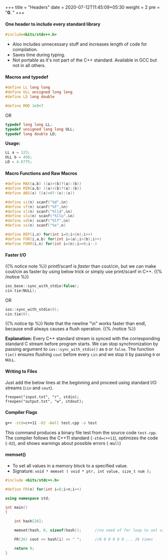 +++
title = "Headers"
date =  2020-07-12T11:45:09+05:30
weight = 2
pre = "<b>0. </b>"
+++

#### One header to include every standard library

```cpp
#include<bits/stdc++.h>
```

- Also includes unnecessary stuff and increases length of code for compilation.
- Saves time during typing.
- Not portable as it's not part of the C++ standard. Available in GCC but not in all others.

#### Macros and typedef

```cpp
#define LL long long
#define ULL unsigned long long
#define LD long double

#define MOD 1e9+7
```
OR

```cpp
typedef long long LL;
typedef unsigned long long ULL;
typedef long double LD;
```

**Usage:**
```cpp
LL a = 123;
ULL b = 456;
LD = 4.6775;
```

#### Macro Functions and Raw Macros
```cpp
#define MAX(a,b) ((a)>(b)?(a):(b))
#define MIN(a,b) ((a)<(b)?(a):(b))
#define ABS(x) ((x)<0?-(x):(x))

#define si(n) scanf("%d",&n)
#define sf(n) scanf("%f",&n)
#define sl(n) scanf("%lld",&n)
#define slu(n) scanf("%llu",&n)
#define sd(n) scanf("%lf",&n)
#define ss(n) scanf("%s",n)

#define REP(i,n) for(int i=0;i<(n);i++)
#define FOR(i,a,b) for(int i=(a);i<(b);i++)
#define FORR(i,n) for(int i=(n);i>=0;i--)
```

#### Faster I/O

{{% notice note %}}
printf/scanf is _faster_ than cout/cin, but we can make cout/cin as faster by using below trick or simply use print/scanf in C++.
{{% /notice %}}

```cpp
ios_base::sync_with_stdio(false);
cin.tie(NULL);
```

OR

```cpp
ios::sync_with_stdio(0);
cin.tie(0);
```
{{% notice tip %}}
Note that the newline "\n" works faster than endl, because endl always causes
a flush operation.
{{% /notice %}}

**Explanation:** Every C++ standard stream is synced with the corresponding standard C stream before program starts. We can stop synchronization by passing argument to `ios::sync_with_stdio()` as `0` or `false`. The function `tie()` ensures flushing `cout` before every `cin` and we stop it by passing `0` or `NULL`.

#### Writing to Files

Just add the below lines at the beginning and proceed using standard I/O streams (`cin` and `cout`). 

```
freopen("input.txt", "r", stdin);
freopen("output.txt", "w", stdout);
```

#### Compiler Flags

```bash
g++ -std=c++11 -O2 -Wall test.cpp -o test
```

This command produces a binary file test from the source code `test.cpp`. The
compiler follows the C++11 standard (`-std=c++11`), optimizes the code (`-O2`),
and shows warnings about possible errors (`-Wall`)

#### memset()
- To set all values in a memory block to a specified value.
- Signature: `void * memset ( void * ptr, int value, size_t num );`

```cpp
#include <bits/stdc++.h>

#define FR(n) for(int i=0;i<n;i++)

using namespace std;

int main()
{
 
	int hash[26];

	memset(hash, 0, sizeof(hash));		//no need of for loop to set values

	FR(26) cout << hash[i] << " ";		//0 0 0 0 0 0 ... 26 times

    return 0;
}
```